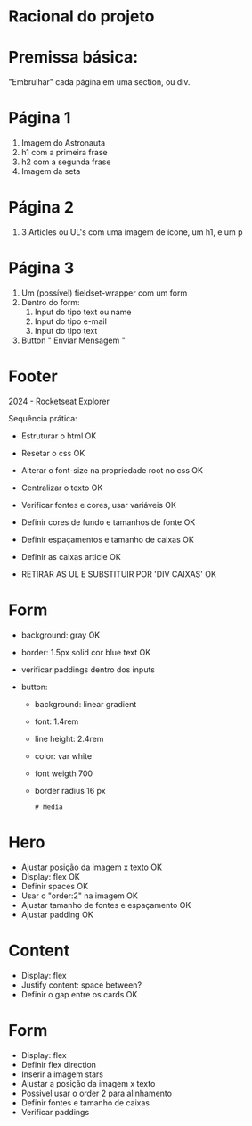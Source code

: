# Racional do projeto

# Premissa básica: 
  "Embrulhar" cada página em uma section, ou div.

#   Página 1 
1. Imagem do Astronauta
2. h1 com a primeira frase
3. h2 com a segunda frase
4. Imagem da seta

#   Página 2
1. 3 Articles ou UL's com uma imagem de ícone, um h1, e um p

#   Página 3
1. Um (possível) fieldset-wrapper com um form 
2. Dentro do form: 
    1. Input do tipo text ou name
    2. Input do tipo e-mail
    3. Input do tipo text 
3. Button " Enviar Mensagem "

#   Footer
 2024 - Rocketseat Explorer





 Sequência prática:
 - Estruturar o html OK
 - Resetar o css OK
 - Alterar o font-size na propriedade root no css OK
 - Centralizar o texto OK
 - Verificar fontes e cores, usar variáveis OK

 - Definir cores de fundo e tamanhos de fonte OK
 - Definir espaçamentos e tamanho de caixas OK
 - Definir as caixas article OK 
 - RETIRAR AS UL E SUBSTITUIR POR 'DIV CAIXAS' OK 

 # Form

 - background: gray OK
 - border: 1.5px solid cor blue text OK
 - verificar paddings dentro dos inputs 

 - button: 
    - background: linear gradient
    - font: 1.4rem
    - line height: 2.4rem
    - color: var white
    - font weigth 700
    - border radius 16 px











          # Media

# Hero
- Ajustar posição da imagem x texto OK
- Display: flex OK 
- Definir spaces OK 
- Usar o "order:2" na imagem OK
- Ajustar tamanho de fontes e espaçamento OK 
- Ajustar padding OK
















# Content 
- Display: flex 
- Justify content: space between?
- Definir o gap entre os cards OK 


# Form
- Display: flex 
- Definir flex direction 
- Inserir a imagem stars
- Ajustar a posição da imagem x texto
- Possivel usar o order 2 para alinhamento
- Definir fontes e tamanho de caixas
- Verificar paddings







 



